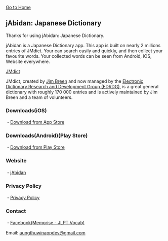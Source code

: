 [Go to Home](https://atwappdev.github.io) 

## jAbidan: Japanese Dictionary
Thanks for using jAbidan: Japanese Dictionary.

jAbidan is a Japanese Dictionary app.
This app is built on nearly 2 millions entries of JMdict.
Your can search easily and quickly, and then collect your favourite words.
Your collected words can be seen from Android, iOS, Website everywhere.

[JMdict](http://www.edrdg.org/wiki/index.php/JMdict-EDICT_Dictionary_Project)

JMdict, created by [Jim Breen](http://nihongo.monash.edu/japanese.html)
and now managed by the [Electronic Dictionary Research and Development Group (EDRDG)](http://www.edrdg.org/), is a great general dictionary with roughly 170 000 entries and is actively maintained by Jim Breen and a team of volunteers.

### Downloads(iOS)
・[Download from App Store](https://apps.apple.com/app/id1645871170)

### Downloads(Android)(Play Store)
・[Download from Play Store](https://play.google.com/store/apps/details?id=com.atwappdev.jabidan)

### Website
・[jAbidan](https://j-abidan.web.app)

### Privacy Policy
・[Privacy Policy](https://atwappdev.github.io/jAbidan_privacy_policy)

### Contact
・[Facebook(Memorise - JLPT Vocab)](https://www.facebook.com/memoriseJlptVocab)

Email: aungthuwinappdev@gmail.com 
